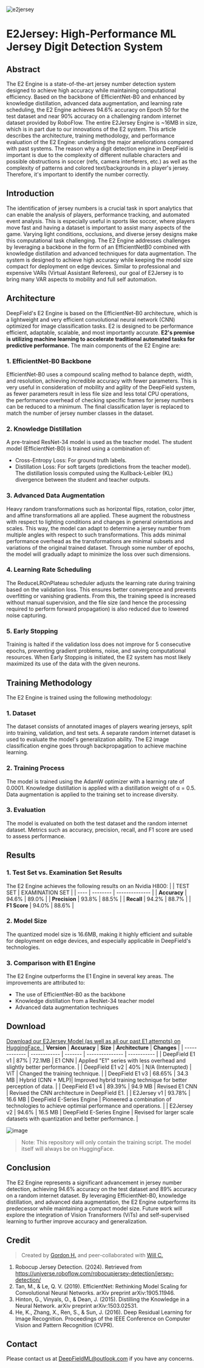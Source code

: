 ![e2jersey](https://github.com/user-attachments/assets/1b343d48-c8d3-4307-9375-998050f9af72)

# E2Jersey: High-Performance ML Jersey Digit Detection System
## Abstract
The E2 Engine is a state-of-the-art jersey number detection system designed to achieve high accuracy while maintaining computational efficiency. Based on the backbone of EfficientNet-B0 and enhanced by knowledge distillation, advanced data augmentation, and learning rate scheduling, the E2 Engine achieves 94.6% accuracy on Epoch 50 for the test dataset and near 90% accuracy on a challenging random internet dataset provided by RoboFlow. The entire E2Jersey Engine is ~16MB in size, which is in part due to our innovations of the E2 system. This article describes the architecture, training methodology, and performance evaluation of the E2 Engine: underlining the major ameliorations compared with past systems. 
The reason why a digit detection engine in DeepField is important is due to the complexity of different nullable characters and possible obstructions in soccer (refs, camera interferers, etc.) as well as the complexity of patterns and colored text/backgrounds in a player's jersey. Therefore, it's important to identify the number correctly. 

## Introduction
The identification of jersey numbers is a crucial task in sport analytics that can enable the analysis of players, performance tracking, and automated event analysis. This is especially useful in sports like soccer, where players move fast and having a dataset is important to assist many aspects of the game. Varying light conditions, occlusions, and diverse jersey designs make this computational task challenging. The E2 Engine addresses challenges by leveraging a backbone in the form of an EfficientNetB0 combined with knowledge distillation and advanced techniques for data augmentation. The system is designed to achieve high accuracy while keeping the model size compact for deployment on edge devices. Similar to professional and expensive VARs (Virtual Assistant Referees), our goal of E2Jersey is to bring many VAR aspects to mobility and full self automation. 

## Architecture
DeepField's E2 Engine is based on the EfficientNet-B0 architecture, which is a lightweight and very efficient convolutional neural network (CNN) optimized for image classification tasks. E2 is designed to be performance efficient, adaptable, scalable, and most importantly accurate. **E2's premise is utilizing machine learning to accelerate traditional automated tasks for predictive performance.** 
The main components of the E2 Engine are: 

### 1. EfficientNet-B0 Backbone
EfficientNet-B0 uses a compound scaling method to balance depth, width, and resolution, achieving incredible accuracy with fewer parameters. This is very useful in consideration of mobility and agility of the DeepField system, as fewer parameters result in less file size and less total CPU operations, the performance overhead of checking specific frames for jersey numbers can be reduced to a minimum. The final classification layer is replaced to match the number of jersey number classes in the dataset.

### 2. Knowledge Distillation
A pre-trained ResNet-34 model is used as the teacher model. The student model (EfficientNet-B0) is trained using a combination of:
- Cross-Entropy Loss: For ground truth labels.
- Distillation Loss: For soft targets (predictions from the teacher model). The distillation lossis computed using the Kullback-Leibler (KL) divergence between the student and teacher outputs.

### 3. Advanced Data Augmentation
Heavy random transformations such as horizontal flips, rotation, color jitter, and affine transformations all are applied. These augment the robustness with respect to lighting conditions and changes in general orientations and scales. This way, the model can adapt to determine a jersey number from multiple angles with respect to such transformations. This adds minimal performance overhead as the transformations are minimal subsets and variations of the original trained dataset. Through some number of epochs, the model will gradually adapt to minimize the loss over such dimensions. 

### 4. Learning Rate Scheduling
The ReduceLROnPlateau scheduler adjusts the learning rate during training based on the validation loss. This ensures better convergence and prevents overfitting or vanishing gradients. From this, the training speed is increased without manual supervision, and the file size (and hence the processing required to perform forward propagation) is also reduced due to lowered noise capturing. 

### 5. Early Stopping
Training is halted if the validation loss does not improve for 5 consecutive epochs, preventing gradient problems, noise, and saving computational resources. When Early Stopping is initiated, the E2 system has most likely maximized its use of the data with the given neurons. 

## Training Methodology
The E2 Engine is trained using the following methodology:

### 1. Dataset
The dataset consists of annotated images of players wearing jerseys, split into training, validation, and test sets. A separate random internet dataset is used to evaluate the model's generalization ability. The E2 image classification engine goes through backpropagation to achieve machine learning. 

### 2. Training Process
The model is trained using the AdamW optimizer with a learning rate of 0.0001. Knowledge distillation is applied with a distillation weight of α = 0.5. Data augmentation is applied to the training set to increase diversity. 

### 3. Evaluation
The model is evaluated on both the test dataset and the random internet dataset. Metrics such as accuracy, precision, recall, and F1 score are used to assess performance.

## Results
### 1. Test Set vs. Examination Set Results
The E2 Engine achieves the following results on an Nvidia H800: 
|     | TEST SET | EXAMINATION SET |
| ---- | -------- | -------------- |
| **Accuracy** | 94.6% | 89.0% |
| **Precision** | 93.8% | 88.5% |
| **Recall** | 94.2% | 88.7% | 
| **F1 Score** | 94.0% | 88.6% | 

### 2. Model Size 
The quantized model size is 16.6MB, making it highly efficient and suitable for deployment on edge devices, and especially applicable in DeepField's technologies. 

### 3. Comparison with E1 Engine
The E2 Engine outperforms the E1 Engine in several key areas. The improvements are attributed to:
- The use of EfficientNet-B0 as the backbone
- Knowledge distillation from a ResNet-34 teacher model
- Advanced data augmentation techniques

## Download
[Download our E2Jersey Model (as well as all our past E1 attempts) on HuggingFace. ](https://huggingface.co/DeepFieldML/DeepField_PlayerDigit_Number_Analysis_Engine)
| **Version**         | **Accuracy** | **Size** | **Architecture** | **Changes** |
| -------------       | ------------ | -------  | ---------------  | ----------- |
| DeepField E1 v1     | 87%          | 72.1MB   | E1 CNN           | Applied "E1" series with less overhead and slightly better performance. |
| DeepField E1 v2     | 40%          | N/A (Interrupted) | ViT     | Changed the training technique. |
| DeepField E1 v3     | 68.65%       | 34.3 MB  | Hybrid (CNN + MLP)| Improved hybrid training technique for better perception of data. |
| DeepField E1 v4     | 89.39%       | 94.9 MB  | Revised E1 CNN | Revised the CNN architecture in DeepField E1. |
| E2Jersey v1         | 93.78%       | 16.6 MB  | DeepField E-Series Engine | Pioneered a combination of technologies to achieve optimial performance and operations. |
| E2Jersey v2         | 94.6%        | 16.5 MB  | DeepField E-Series Engine | Revised for larger scale datasets with quantization and better performance. |

![image](https://github.com/user-attachments/assets/73abf287-cea2-4792-a616-ae252b57cec6)

> Note: This repository will only contain the training script. The model itself will always be on HuggingFace. 

## Conclusion
The E2 Engine represents a significant advancement in jersey number detection, achieving 94.6% accuracy on the test dataset and 89% accuracy on a random internet dataset. By leveraging EfficientNet-B0, knowledge distillation, and advanced data augmentation, the E2 Engine outperforms its predecessor while maintaining a compact model size. Future work will explore the integration of Vision Transformers (ViTs) and self-supervised learning to further improve accuracy and generalization.

## Credit
> Created by [Gordon H.](https://www.github.com/spyexpert) and peer-collaborated with [Will C.](https://www.github.com/willuhd)
> 
1. Robocup Jersey Detection. (2024). Retrieved from https://universe.roboflow.com/robocupjersey-detection/jersey-detection/
2. Tan, M., & Le, Q. V. (2019). EfficientNet: Rethinking Model Scaling for Convolutional Neural Networks. arXiv preprint arXiv:1905.11946.
3. Hinton, G., Vinyals, O., & Dean, J. (2015). Distilling the Knowledge in a Neural Network. arXiv preprint arXiv:1503.02531.
4. He, K., Zhang, X., Ren, S., & Sun, J. (2016). Deep Residual Learning for Image Recognition. Proceedings of the IEEE Conference on Computer Vision and Pattern Recognition (CVPR).

## Contact
Please contact us at DeepFieldML@outlook.com if you have any concerns. 
